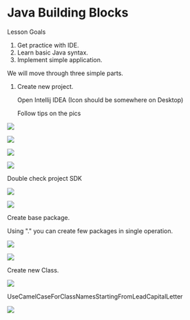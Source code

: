 # Java Building Blocks

Lesson Goals

1. Get practice with IDE.
2. Learn basic Java syntax.
3. Implement simple application.

We will move through three simple parts.

1. Create new project.

   Open Intellij IDEA (Icon should be somewhere on Desktop)

   Follow tips on the pics

![](https://github.com/akhambir/JavaBuildingBlocks/blob/master/resources/img/icon_1.png)

![](https://github.com/akhambir/JavaBuildingBlocks/blob/master/resources/img/icon_9.png)

![](https://github.com/akhambir/JavaBuildingBlocks/blob/master/resources/img/icon_10.png)

![](https://github.com/akhambir/JavaBuildingBlocks/blob/master/resources/img/icon_2.png)

Double check project SDK

![](https://github.com/akhambir/JavaBuildingBlocks/blob/master/resources/img/icon_7.png)

![](https://github.com/akhambir/JavaBuildingBlocks/blob/master/resources/img/icon_4.png)

Create base package.

Using "." you can create few packages in single operation.

![](https://github.com/akhambir/JavaBuildingBlocks/blob/master/resources/img/icon_8.png)

![](https://github.com/akhambir/JavaBuildingBlocks/blob/master/resources/img/icon_3.png)

Create new Class.

![](https://github.com/akhambir/JavaBuildingBlocks/blob/master/resources/img/icon_5.png)

UseCamelCaseForClassNamesStartingFromLeadCapitalLetter

![](https://github.com/akhambir/JavaBuildingBlocks/blob/master/resources/img/icon_6.png)


